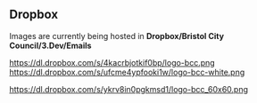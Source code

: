 <!-- @TODO: Why do links to emails not work on int.bcc.cxdev.co.uk? They work fine locally. -->

## Dropbox

Images are currently being hosted in **Dropbox/Bristol City Council/3.Dev/Emails**

https://dl.dropbox.com/s/4kacrbjotkif0bp/logo-bcc.png
https://dl.dropbox.com/s/ufcme4ypfooki1w/logo-bcc-white.png

https://dl.dropbox.com/s/ykrv8in0pgkmsd1/logo-bcc_60x60.png
